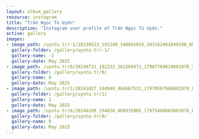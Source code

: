 ```yaml
---
layout: album_gallery
resource: instagram
title: "Trần Ngọc Tú Uyên"
description: "Instagram user profile of Trần Ngọc Tú Uyên."
active: gallery
images: 
- image_path: /uyntu.tr/-1/20230523_191340_348845655_243162461649598_8833001784888118270_n.jpg
  gallery-folder: /gallery/uyntu.tr/-1/
  gallery-name: -1
  gallery-date: May 2025
- image_path: /uyntu.tr/0/20230731_192232_362269471_17907789629801078_2360139567152043932_n.jpg
  gallery-folder: /gallery/uyntu.tr/0/
  gallery-name: 0
  gallery-date: May 2025
- image_path: /uyntu.tr/1/20241027_184940_464667531_17970567968801078_8315026452753687902_n.jpg
  gallery-folder: /gallery/uyntu.tr/1/
  gallery-name: 1
  gallery-date: May 2025
- image_path: /uyntu.tr/9/20240209_194838_468935805_17975408663801078_8120890615059093162_n.jpg
  gallery-folder: /gallery/uyntu.tr/9/
  gallery-name: 9
  gallery-date: May 2025
---
```

